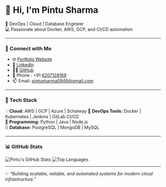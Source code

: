# 👋 Hi, I'm Pintu Sharma

🚀 DevOps | Cloud | Database Engineer  
💻 Passionate about Docker, AWS, GCP, and CI/CD automation  

---

### 🔗 Connect with Me
- 🌐 [Portfolio Website](https://your-portfolio-link.com)
- 💼 [LinkedIn](https://www.linkedin.com/in/pintu-sharma-386827193/)
- 🧑‍💻 [GitHub](https://github.com/PintuS04)
- 📱 Phone : +91 [6207128169](url)
- 📫 Email: pintusharma0946@gmail.com

---

### 🧰 Tech Stack
💡 **Cloud:** AWS | GCP | Azure | Schalway
🐳 **DevOps Tools:** Docker | Kubernetes | Jenkins | GitLab CI/CD  
🧠 **Programming:** Python | Java | Node.js  
🗄️ **Database:** PostgreSQL | MongoDB | MySQL  

---

### 📊 GitHub Stats
![Pintu's GitHub Stats](https://github-readme-stats.vercel.app/api?username=PintuS04&show_icons=true&theme=tokyonight)
![Top Languages](https://github-readme-stats.vercel.app/api/top-langs/?username=PintuS04&layout=compact&theme=tokyonight)

---

✨ _“Building scalable, reliable, and automated systems for modern cloud infrastructure.”_
